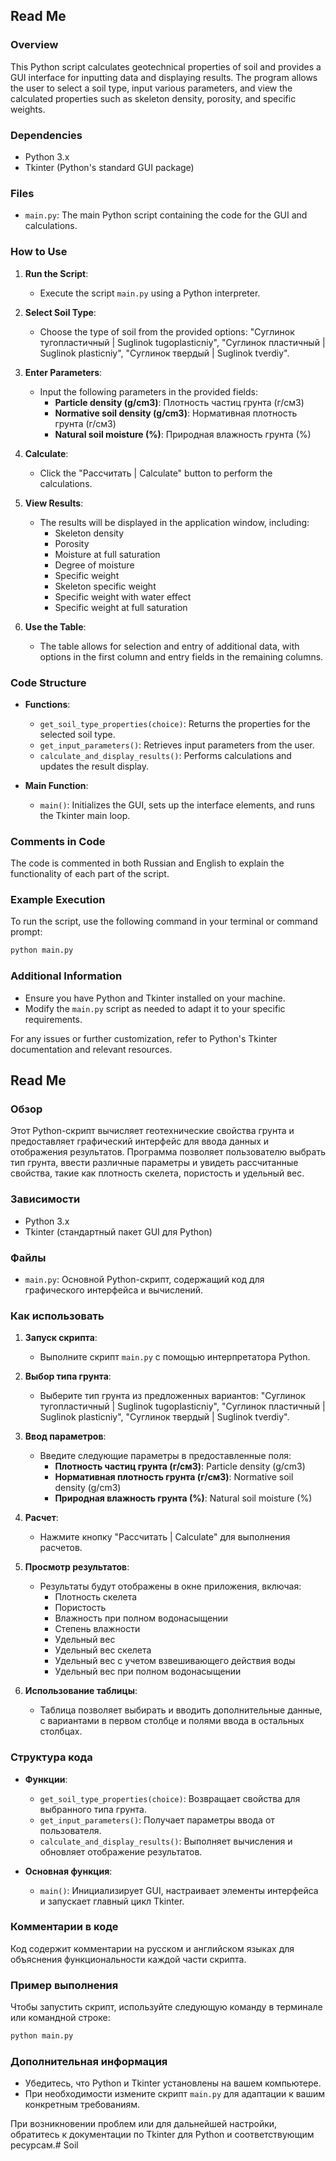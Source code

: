 ## Read Me

### Overview
This Python script calculates geotechnical properties of soil and provides a GUI interface for inputting data and displaying results. The program allows the user to select a soil type, input various parameters, and view the calculated properties such as skeleton density, porosity, and specific weights.

### Dependencies
- Python 3.x
- Tkinter (Python's standard GUI package)

### Files
- `main.py`: The main Python script containing the code for the GUI and calculations.

### How to Use
1. **Run the Script**:
   - Execute the script `main.py` using a Python interpreter.

2. **Select Soil Type**:
   - Choose the type of soil from the provided options: "Суглинок тугопластичный | Suglinok tugoplasticniy", "Суглинок пластичный | Suglinok plasticniy", "Суглинок твердый | Suglinok tverdiy".

3. **Enter Parameters**:
   - Input the following parameters in the provided fields:
     - **Particle density (g/cm3)**: Плотность частиц грунта (г/см3)
     - **Normative soil density (g/cm3)**: Нормативная плотность грунта (г/см3)
     - **Natural soil moisture (%)**: Природная влажность грунта (%)

4. **Calculate**:
   - Click the "Рассчитать | Calculate" button to perform the calculations.

5. **View Results**:
   - The results will be displayed in the application window, including:
     - Skeleton density
     - Porosity
     - Moisture at full saturation
     - Degree of moisture
     - Specific weight
     - Skeleton specific weight
     - Specific weight with water effect
     - Specific weight at full saturation

6. **Use the Table**:
   - The table allows for selection and entry of additional data, with options in the first column and entry fields in the remaining columns.

### Code Structure
- **Functions**:
  - `get_soil_type_properties(choice)`: Returns the properties for the selected soil type.
  - `get_input_parameters()`: Retrieves input parameters from the user.
  - `calculate_and_display_results()`: Performs calculations and updates the result display.

- **Main Function**:
  - `main()`: Initializes the GUI, sets up the interface elements, and runs the Tkinter main loop.

### Comments in Code
The code is commented in both Russian and English to explain the functionality of each part of the script.

### Example Execution
To run the script, use the following command in your terminal or command prompt:

```bash
python main.py
```

### Additional Information
- Ensure you have Python and Tkinter installed on your machine.
- Modify the `main.py` script as needed to adapt it to your specific requirements.

For any issues or further customization, refer to Python's Tkinter documentation and relevant resources.

## Read Me

### Обзор
Этот Python-скрипт вычисляет геотехнические свойства грунта и предоставляет графический интерфейс для ввода данных и отображения результатов. Программа позволяет пользователю выбрать тип грунта, ввести различные параметры и увидеть рассчитанные свойства, такие как плотность скелета, пористость и удельный вес.

### Зависимости
- Python 3.x
- Tkinter (стандартный пакет GUI для Python)

### Файлы
- `main.py`: Основной Python-скрипт, содержащий код для графического интерфейса и вычислений.

### Как использовать
1. **Запуск скрипта**:
   - Выполните скрипт `main.py` с помощью интерпретатора Python.

2. **Выбор типа грунта**:
   - Выберите тип грунта из предложенных вариантов: "Суглинок тугопластичный | Suglinok tugoplasticniy", "Суглинок пластичный | Suglinok plasticniy", "Суглинок твердый | Suglinok tverdiy".

3. **Ввод параметров**:
   - Введите следующие параметры в предоставленные поля:
     - **Плотность частиц грунта (г/см3)**: Particle density (g/cm3)
     - **Нормативная плотность грунта (г/см3)**: Normative soil density (g/cm3)
     - **Природная влажность грунта (%)**: Natural soil moisture (%)

4. **Расчет**:
   - Нажмите кнопку "Рассчитать | Calculate" для выполнения расчетов.

5. **Просмотр результатов**:
   - Результаты будут отображены в окне приложения, включая:
     - Плотность скелета
     - Пористость
     - Влажность при полном водонасыщении
     - Степень влажности
     - Удельный вес
     - Удельный вес скелета
     - Удельный вес с учетом взвешивающего действия воды
     - Удельный вес при полном водонасыщении

6. **Использование таблицы**:
   - Таблица позволяет выбирать и вводить дополнительные данные, с вариантами в первом столбце и полями ввода в остальных столбцах.

### Структура кода
- **Функции**:
  - `get_soil_type_properties(choice)`: Возвращает свойства для выбранного типа грунта.
  - `get_input_parameters()`: Получает параметры ввода от пользователя.
  - `calculate_and_display_results()`: Выполняет вычисления и обновляет отображение результатов.

- **Основная функция**:
  - `main()`: Инициализирует GUI, настраивает элементы интерфейса и запускает главный цикл Tkinter.

### Комментарии в коде
Код содержит комментарии на русском и английском языках для объяснения функциональности каждой части скрипта.

### Пример выполнения
Чтобы запустить скрипт, используйте следующую команду в терминале или командной строке:

```bash
python main.py
```

### Дополнительная информация
- Убедитесь, что Python и Tkinter установлены на вашем компьютере.
- При необходимости измените скрипт `main.py` для адаптации к вашим конкретным требованиям.

При возникновении проблем или для дальнейшей настройки, обратитесь к документации по Tkinter для Python и соответствующим ресурсам.# Soil
